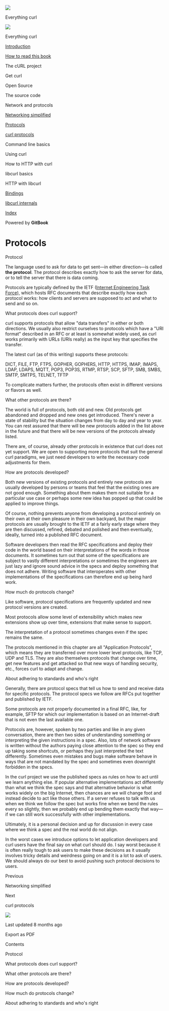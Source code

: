 <a href="../index.html" class="link-a079aa82--primary-53a25e66--logoLink-10d08504"></a>

<img src="https://gblobscdn.gitbook.com/orgs%2F-LxuH0qSm4xO9nWfEBlB%2Favatar.png?alt=media" class="image-67b14f24--avatar-1c1d03ec" />

<span class="text-4505230f--UIH400-4e41e82a--textContentFamily-49a318e1--spaceNameText-677c2969">Everything curl</span>

<a href="../index.html" class="link-a079aa82--primary-53a25e66--logoLink-10d08504"></a>

<img src="https://gblobscdn.gitbook.com/orgs%2F-LxuH0qSm4xO9nWfEBlB%2Favatar.png?alt=media" class="image-67b14f24--avatar-1c1d03ec" />

<span class="text-4505230f--UIH400-4e41e82a--textContentFamily-49a318e1--spaceNameText-677c2969">Everything curl</span>

<a href="../index.html" class="navButton-94f2579c--navButtonClickable-161b88ca"><span class="text-4505230f--UIH300-2063425d--textContentFamily-49a318e1--navButtonLabel-14a4968f">Introduction</span></a>

<a href="../how-to-read.html" class="navButton-94f2579c--navButtonClickable-161b88ca"><span class="text-4505230f--UIH300-2063425d--textContentFamily-49a318e1--navButtonLabel-14a4968f">How to read this book</span></a>

<span class="text-4505230f--UIH300-2063425d--textContentFamily-49a318e1--navButtonLabel-14a4968f">The cURL project</span>

<span class="text-4505230f--UIH300-2063425d--textContentFamily-49a318e1--navButtonLabel-14a4968f">Get curl</span>

<span class="text-4505230f--UIH300-2063425d--textContentFamily-49a318e1--navButtonLabel-14a4968f">Open Source</span>

<span class="text-4505230f--UIH300-2063425d--textContentFamily-49a318e1--navButtonLabel-14a4968f">The source code</span>

<span class="text-4505230f--UIH300-2063425d--textContentFamily-49a318e1--navButtonLabel-14a4968f">Network and protocols</span>

<a href="network.html" class="navButton-94f2579c--pageItemWithChildrenNested-2c5d8183--navButtonClickable-161b88ca"><span class="text-4505230f--UIH300-2063425d--textContentFamily-49a318e1--navButtonLabel-14a4968f">Networking simplified</span></a>

<a href="protocols.html" class="navButton-94f2579c--pageItemWithChildrenNested-2c5d8183--navButtonClickable-161b88ca--navButtonOpened-6a88552e"><span class="text-4505230f--UIH300-2063425d--textContentFamily-49a318e1--navButtonLabel-14a4968f">Protocols</span></a>

<a href="curl.html" class="navButton-94f2579c--pageItemWithChildrenNested-2c5d8183--navButtonClickable-161b88ca"><span class="text-4505230f--UIH300-2063425d--textContentFamily-49a318e1--navButtonLabel-14a4968f">curl protocols</span></a>

<span class="text-4505230f--UIH300-2063425d--textContentFamily-49a318e1--navButtonLabel-14a4968f">Command line basics</span>

<span class="text-4505230f--UIH300-2063425d--textContentFamily-49a318e1--navButtonLabel-14a4968f">Using curl</span>

<span class="text-4505230f--UIH300-2063425d--textContentFamily-49a318e1--navButtonLabel-14a4968f">How to HTTP with curl</span>

<span class="text-4505230f--UIH300-2063425d--textContentFamily-49a318e1--navButtonLabel-14a4968f">libcurl basics</span>

<span class="text-4505230f--UIH300-2063425d--textContentFamily-49a318e1--navButtonLabel-14a4968f">HTTP with libcurl</span>

<a href="../bindings.html" class="navButton-94f2579c--navButtonClickable-161b88ca"><span class="text-4505230f--UIH300-2063425d--textContentFamily-49a318e1--navButtonLabel-14a4968f">Bindings</span></a>

<a href="../internals.html" class="navButton-94f2579c--navButtonClickable-161b88ca"><span class="text-4505230f--UIH300-2063425d--textContentFamily-49a318e1--navButtonLabel-14a4968f">libcurl internals</span></a>

<a href="../bookindex.html" class="navButton-94f2579c--navButtonClickable-161b88ca"><span class="text-4505230f--UIH300-2063425d--textContentFamily-49a318e1--navButtonLabel-14a4968f">Index</span></a>

<a href="https://www.gitbook.com/?utm_source=content&amp;utm_medium=trademark&amp;utm_campaign=curl-1" class="reset-3c756112--trademark-a8da4b94"></a>

<span class="text-4505230f--TextH200-a3425406--textUIFamily-5ebd8e40">Powered by **GitBook**</span>

<span class="text-4505230f--DisplayH900-bfb998fa--textContentFamily-49a318e1">Protocols</span>
==============================================================================================

<span class="text-4505230f--UIH300-2063425d--textUIFamily-5ebd8e40--text-8ee2c8b2"></span>

<span class="text-4505230f--UIH300-2063425d--textUIFamily-5ebd8e40--text-8ee2c8b2"></span>

<span class="text-4505230f--HeadingH700-04e1a2a3--textContentFamily-49a318e1"><span data-key="379b75b6ac744c9c99b13cf94e768d1d"><span data-offset-key="379b75b6ac744c9c99b13cf94e768d1d:0">Protocol</span></span></span>

<span class="text-4505230f--TextH400-3033861f--textContentFamily-49a318e1"><span data-key="dc8828bd7fb44dad9278462810d554e1"><span data-offset-key="dc8828bd7fb44dad9278462810d554e1:0">The language used to ask for data to get sent—in either direction—is called </span><span data-offset-key="dc8828bd7fb44dad9278462810d554e1:1">**the protocol**</span><span data-offset-key="dc8828bd7fb44dad9278462810d554e1:2">. The protocol describes exactly how to ask the server for data, or to tell the server that there is data coming.</span></span></span>

<span class="text-4505230f--TextH400-3033861f--textContentFamily-49a318e1"><span data-key="53e289274e9b4db29224d137c1180f41"><span data-offset-key="53e289274e9b4db29224d137c1180f41:0">Protocols are typically defined by the IETF (</span></span><a href="https://www.ietf.org/" class="link-a079aa82--primary-53a25e66--link-faf6c434"><span data-key="27b1fcef0960489d9b2aa0fdaa20ee41"><span data-offset-key="27b1fcef0960489d9b2aa0fdaa20ee41:0">Internet Engineering Task Force</span></span></a><span data-key="e5544db9be2a4388bff498c07f7a7dc7"><span data-offset-key="e5544db9be2a4388bff498c07f7a7dc7:0">), which hosts RFC documents that describe exactly how each protocol works: how clients and servers are supposed to act and what to send and so on.</span></span></span>

<span class="text-4505230f--HeadingH700-04e1a2a3--textContentFamily-49a318e1"><span data-key="a6bd523dde48418fb005ea0c95e73580"><span data-offset-key="a6bd523dde48418fb005ea0c95e73580:0">What protocols does curl support?</span></span></span>

<span class="text-4505230f--TextH400-3033861f--textContentFamily-49a318e1"><span data-key="201c30cc795e4d7298c0d5faac99f667"><span data-offset-key="201c30cc795e4d7298c0d5faac99f667:0">curl supports protocols that allow "data transfers" in either or both directions. We usually also restrict ourselves to protocols which have a "URI format" described in an RFC or at least is somewhat widely used, as curl works primarily with URLs (URIs really) as the input key that specifies the transfer.</span></span></span>

<span class="text-4505230f--TextH400-3033861f--textContentFamily-49a318e1"><span data-key="804e0354557745e0a489ee6308c3681a"><span data-offset-key="804e0354557745e0a489ee6308c3681a:0">The latest curl (as of this writing) supports these protocols:</span></span></span>

<span class="text-4505230f--TextH400-3033861f--textContentFamily-49a318e1"><span data-key="c6471ca353fe44e8835bce8fb8ef4932"><span data-offset-key="c6471ca353fe44e8835bce8fb8ef4932:0">DICT, FILE, FTP, FTPS, GOPHER, GOPHERS, HTTP, HTTPS, IMAP, IMAPS, LDAP, LDAPS, MQTT, POP3, POP3S, RTMP, RTSP, SCP, SFTP, SMB, SMBS, SMTP, SMTPS, TELNET, TFTP</span></span></span>

<span class="text-4505230f--TextH400-3033861f--textContentFamily-49a318e1"><span data-key="4efaf74bf15c4c4bbb402adac137318c"><span data-offset-key="4efaf74bf15c4c4bbb402adac137318c:0">To complicate matters further, the protocols often exist in different versions or flavors as well.</span></span></span>

<span class="text-4505230f--HeadingH700-04e1a2a3--textContentFamily-49a318e1"><span data-key="928f83ec80d241f49db2e956d8b9020e"><span data-offset-key="928f83ec80d241f49db2e956d8b9020e:0">What other protocols are there?</span></span></span>

<span class="text-4505230f--TextH400-3033861f--textContentFamily-49a318e1"><span data-key="dea74488ed5b41d2926dc1d0d1318553"><span data-offset-key="dea74488ed5b41d2926dc1d0d1318553:0">The world is full of protocols, both old and new. Old protocols get abandoned and dropped and new ones get introduced. There's never a state of stability but the situation changes from day to day and year to year. You can rest assured that there will be new protocols added in the list above in the future and that there will be new versions of the protocols already listed.</span></span></span>

<span class="text-4505230f--TextH400-3033861f--textContentFamily-49a318e1"><span data-key="5f3911551405453ebb3f4222c924d0c9"><span data-offset-key="5f3911551405453ebb3f4222c924d0c9:0">There are, of course, already other protocols in existence that curl does not yet support. We are open to supporting more protocols that suit the general curl paradigms, we just need developers to write the necessary code adjustments for them.</span></span></span>

<span class="text-4505230f--HeadingH700-04e1a2a3--textContentFamily-49a318e1"><span data-key="8091ec1a4d4540f0918559217dcd4b1e"><span data-offset-key="8091ec1a4d4540f0918559217dcd4b1e:0">How are protocols developed?</span></span></span>

<span class="text-4505230f--TextH400-3033861f--textContentFamily-49a318e1"><span data-key="13758bba5d074e43a519ab4e633d9336"><span data-offset-key="13758bba5d074e43a519ab4e633d9336:0">Both new versions of existing protocols and entirely new protocols are usually developed by persons or teams that feel that the existing ones are not good enough. Something about them makes them not suitable for a particular use case or perhaps some new idea has popped up that could be applied to improve things.</span></span></span>

<span class="text-4505230f--TextH400-3033861f--textContentFamily-49a318e1"><span data-key="e0d4de7e57c54a38a1ea2b863610c01d"><span data-offset-key="e0d4de7e57c54a38a1ea2b863610c01d:0">Of course, nothing prevents anyone from developing a protocol entirely on their own at their own pleasure in their own backyard, but the major protocols are usually brought to the IETF at a fairly early stage where they are then discussed, refined, debated and polished and then eventually, ideally, turned into a published RFC document.</span></span></span>

<span class="text-4505230f--TextH400-3033861f--textContentFamily-49a318e1"><span data-key="2dd02f2c24894ea5912648ee8dbe3f33"><span data-offset-key="2dd02f2c24894ea5912648ee8dbe3f33:0">Software developers then read the RFC specifications and deploy their code in the world based on their interpretations of the words in those documents. It sometimes turn out that some of the specifications are subject to vastly different interpretations or sometimes the engineers are just lazy and ignore sound advice in the specs and deploy something that does not adhere. Writing software that interoperates with other implementations of the specifications can therefore end up being hard work.</span></span></span>

<span class="text-4505230f--HeadingH700-04e1a2a3--textContentFamily-49a318e1"><span data-key="d823065f08144f5999110868beab55cf"><span data-offset-key="d823065f08144f5999110868beab55cf:0">How much do protocols change?</span></span></span>

<span class="text-4505230f--TextH400-3033861f--textContentFamily-49a318e1"><span data-key="1f8e2674d177482190cd2fd7e306c235"><span data-offset-key="1f8e2674d177482190cd2fd7e306c235:0">Like software, protocol specifications are frequently updated and new protocol versions are created.</span></span></span>

<span class="text-4505230f--TextH400-3033861f--textContentFamily-49a318e1"><span data-key="575ab41d74544e719eb819499826bb7c"><span data-offset-key="575ab41d74544e719eb819499826bb7c:0">Most protocols allow some level of extensibility which makes new extensions show up over time, extensions that make sense to support.</span></span></span>

<span class="text-4505230f--TextH400-3033861f--textContentFamily-49a318e1"><span data-key="3fef43f48bbe42c580b32008e23608e4"><span data-offset-key="3fef43f48bbe42c580b32008e23608e4:0">The interpretation of a protocol sometimes changes even if the spec remains the same.</span></span></span>

<span class="text-4505230f--TextH400-3033861f--textContentFamily-49a318e1"><span data-key="5bafa7e3849c4afa99017c71b0da3acc"><span data-offset-key="5bafa7e3849c4afa99017c71b0da3acc:0">The protocols mentioned in this chapter are all "Application Protocols", which means they are transferred over more lower level protocols, like TCP, UDP and TLS. They are also themselves protocols that change over time, get new features and get attacked so that new ways of handling security, etc., forces curl to adapt and change.</span></span></span>

<span class="text-4505230f--HeadingH700-04e1a2a3--textContentFamily-49a318e1"><span data-key="b037c9475cfe4362815691b3784a2975"><span data-offset-key="b037c9475cfe4362815691b3784a2975:0">About adhering to standards and who's right</span></span></span>

<span class="text-4505230f--TextH400-3033861f--textContentFamily-49a318e1"><span data-key="65262d183a2f423398f644ea69859563"><span data-offset-key="65262d183a2f423398f644ea69859563:0">Generally, there are protocol specs that tell us how to send and receive data for specific protocols. The protocol specs we follow are RFCs put together and published by IETF.</span></span></span>

<span class="text-4505230f--TextH400-3033861f--textContentFamily-49a318e1"><span data-key="bd4903bfa23243c197c8ae33dcb7df5b"><span data-offset-key="bd4903bfa23243c197c8ae33dcb7df5b:0">Some protocols are not properly documented in a final RFC, like, for example, SFTP for which our implementation is based on an Internet-draft that is not even the last available one.</span></span></span>

<span class="text-4505230f--TextH400-3033861f--textContentFamily-49a318e1"><span data-key="0648b613d61543ffae68c72bd73e0c9d"><span data-offset-key="0648b613d61543ffae68c72bd73e0c9d:0">Protocols are, however, spoken by two parties and like in any given conversation, there are then two sides of understanding something or interpreting the given instructions in a spec. Also, lots of network software is written without the authors paying close attention to the spec so they end up taking some shortcuts, or perhaps they just interpreted the text differently. Sometimes even mistakes and bugs make software behave in ways that are not mandated by the spec and sometimes even downright forbidden in the specs.</span></span></span>

<span class="text-4505230f--TextH400-3033861f--textContentFamily-49a318e1"><span data-key="674ad77ede59443f86f7b507ef951a7f"><span data-offset-key="674ad77ede59443f86f7b507ef951a7f:0">In the curl project we use the published specs as rules on how to act until we learn anything else. If popular alternative implementations act differently than what we think the spec says and that alternative behavior is what works widely on the big Internet, then chances are we will change foot and instead decide to act like those others. If a server refuses to talk with us when we think we follow the spec but works fine when we bend the rules every so slightly, then we probably end up bending them exactly that way—if we can still work successfully with other implementations.</span></span></span>

<span class="text-4505230f--TextH400-3033861f--textContentFamily-49a318e1"><span data-key="0b0aef2ba8b64725bc7d5c8915125a08"><span data-offset-key="0b0aef2ba8b64725bc7d5c8915125a08:0">Ultimately, it is a personal decision and up for discussion in every case where we think a spec and the real world do not align.</span></span></span>

<span class="text-4505230f--TextH400-3033861f--textContentFamily-49a318e1"><span data-key="a268d4cbe7f74827a2e0638f70068c28"><span data-offset-key="a268d4cbe7f74827a2e0638f70068c28:0">In the worst cases we introduce options to let application developers and curl users have the final say on what curl should do. I say worst because it is often really tough to ask users to make these decisions as it usually involves tricky details and weirdness going on and it is a lot to ask of users. We should always do our best to avoid pushing such protocol decisions to users.</span></span></span>

<a href="network.html" class="reset-3c756112--card-6570f064--whiteCard-fff091a4--cardPrevious-56a5e674"></a>

<span class="text-4505230f--TextH200-a3425406--textContentFamily-49a318e1">Previous</span>

<span class="text-4505230f--UIH400-4e41e82a--textContentFamily-49a318e1">Networking simplified</span>

<a href="curl.html" class="reset-3c756112--card-6570f064--whiteCard-fff091a4--cardNext-19241c42"></a>

<span class="text-4505230f--TextH200-a3425406--textContentFamily-49a318e1">Next</span>

<span class="text-4505230f--UIH400-4e41e82a--textContentFamily-49a318e1">curl protocols</span>

<img src="https://avatars.githubusercontent.com/u/66654881?v=4" class="image-67b14f24--avatar-1c1d03ec" />

<span class="text-4505230f--TextH200-a3425406--textContentFamily-49a318e1">Last updated 8 months ago</span>

<span class="text-4505230f--UIH300-2063425d--textUIFamily-5ebd8e40">Export as PDF</span>

<span class="text-4505230f--InfoH100-1e92e1d1--textContentFamily-49a318e1">Contents</span>

<a href="protocols.html#protocol" class="reset-3c756112--menuItem-aa02f6ec--menuItemLight-757d5235--menuItemInline-173bdf97--pageTocItem-f4427024"></a>

<span class="text-4505230f--UIH300-2063425d--textContentFamily-49a318e1"><span class="text-4505230f--UIH200-50ead35f--textContentFamily-49a318e1">Protocol</span></span>

<a href="protocols.html#what-protocols-does-curl-support" class="reset-3c756112--menuItem-aa02f6ec--menuItemLight-757d5235--menuItemInline-173bdf97--pageTocItem-f4427024"></a>

<span class="text-4505230f--UIH300-2063425d--textContentFamily-49a318e1"><span class="text-4505230f--UIH200-50ead35f--textContentFamily-49a318e1">What protocols does curl support?</span></span>

<a href="protocols.html#what-other-protocols-are-there" class="reset-3c756112--menuItem-aa02f6ec--menuItemLight-757d5235--menuItemInline-173bdf97--pageTocItem-f4427024"></a>

<span class="text-4505230f--UIH300-2063425d--textContentFamily-49a318e1"><span class="text-4505230f--UIH200-50ead35f--textContentFamily-49a318e1">What other protocols are there?</span></span>

<a href="protocols.html#how-are-protocols-developed" class="reset-3c756112--menuItem-aa02f6ec--menuItemLight-757d5235--menuItemInline-173bdf97--pageTocItem-f4427024"></a>

<span class="text-4505230f--UIH300-2063425d--textContentFamily-49a318e1"><span class="text-4505230f--UIH200-50ead35f--textContentFamily-49a318e1">How are protocols developed?</span></span>

<a href="protocols.html#how-much-do-protocols-change" class="reset-3c756112--menuItem-aa02f6ec--menuItemLight-757d5235--menuItemInline-173bdf97--pageTocItem-f4427024"></a>

<span class="text-4505230f--UIH300-2063425d--textContentFamily-49a318e1"><span class="text-4505230f--UIH200-50ead35f--textContentFamily-49a318e1">How much do protocols change?</span></span>

<a href="protocols.html#about-adhering-to-standards-and-whos-right" class="reset-3c756112--menuItem-aa02f6ec--menuItemLight-757d5235--menuItemInline-173bdf97--pageTocItem-f4427024"></a>

<span class="text-4505230f--UIH300-2063425d--textContentFamily-49a318e1"><span class="text-4505230f--UIH200-50ead35f--textContentFamily-49a318e1">About adhering to standards and who's right</span></span>
